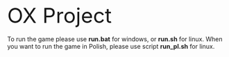 <font size="19">OX Project</font><br><br>
To run the game please use <b>run.bat</b> for windows, or <b>run.sh</b> for linux.
When you want to run the game in Polish, please use script <b>run_pl.sh</b> for linux.
